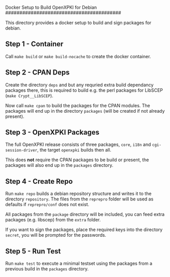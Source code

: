 Docker Setup to Build OpenXPKI for Debian
#########################################

This directory provides a docker setup to build and sign packages for debian.

Step 1 - Container
------------------

Call `make build` or `make build-nocache` to create the docker container.

Step 2 - CPAN Deps
------------------

Create the directory `deps` and but any requried extra build dependancy
packages there, this is required to build e.g. the perl packages for
LibSCEP (`make Crypt__LibSCEP`).

Now call `make cpan` to build the packages for the CPAN modules.
The packages will end up in the directory `packages` (will be created if
not already present).

Step 3 - OpenXPKI Packages
--------------------------

The full OpenXPKI release consists of three packages, `core`, `i18n`
and `cgi-session-driver`, the target `openxpki` builds then all.

This does **not** require the CPAN packages to be build or present, the
packages will also end up in the `packages` directory.

Step 4 - Create Repo
--------------------

Run `make repo` builds a debian repository structure and writes it to
the directory `repository`. The files from the `reprepro` folder will
be used as defaults if `reprepro/conf` does not exist.

All packages from the `package` directory will be included, you can feed
extra packages (e.g. libscep) from the `extra` folder.

If you want to sign the packages, place the required keys into the
directory `secret`, you will be prompted for the passwords.

Step 5 - Run Test
-----------------

Run `make test` to execute a minimal testset using the packages from a
previous build in the `packages` directory.

